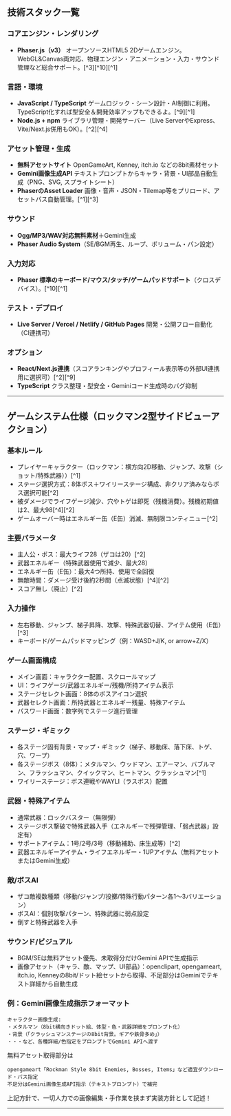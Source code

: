 ## 技術スタック一覧

### コアエンジン・レンダリング

- **Phaser.js（v3）**
オープンソースHTML5 2Dゲームエンジン。WebGL\&Canvas両対応、物理エンジン・アニメーション・入力・サウンド管理など総合サポート。[^3][^10][^1]


### 言語・環境

- **JavaScript / TypeScript**
ゲームロジック・シーン設計・AI制御に利用。TypeScript化すれば型安全＆開発効率アップもできるよ。[^9][^1]
- **Node.js + npm**
ライブラリ管理・開発サーバー（Live ServerやExpress、Vite/Next.js併用もOK）。[^2][^4]


### アセット管理・生成

- **無料アセットサイト**
OpenGameArt, Kenney, itch.io などの8bit素材セット
- **Gemini画像生成API**
テキストプロンプトからキャラ・背景・UI部品自動生成（PNG、SVG, スプライトシート）
- **PhaserのAsset Loader**
画像・音声・JSON・Tilemap等をプリロード、アセットパス自動管理。[^1][^3]


### サウンド

- **Ogg/MP3/WAV対応無料素材**＋Gemini生成
- **Phaser Audio System**（SE/BGM再生、ループ、ボリューム・パン設定）


### 入力対応

- **Phaser 標準のキーボード/マウス/タッチ/ゲームパッドサポート**（クロスデバイス）。[^10][^1]


### テスト・デプロイ

- **Live Server / Vercel / Netlify / GitHub Pages**
開発・公開フロー自動化（CI連携可）


### オプション

- **React/Next.js連携**（スコアランキングやプロフィール表示等の外部UI連携用に選択可）[^2][^9]
- **TypeScript**
クラス整理・型安全・Geminiコード生成時のバグ抑制

***

## ゲームシステム仕様（ロックマン2型サイドビューアクション）

### 基本ルール

- プレイヤーキャラクター（ロックマン：横方向2D移動、ジャンプ、攻撃（ショット/特殊武器））[^1]
- ステージ選択方式：8体ボス＋ワイリーステージ構成、非クリア済みならボス選択可能[^2]
- 被ダメージでライフゲージ減少、穴やトゲは即死（残機消費）。残機初期値は2、最大98[^4][^2]
- ゲームオーバー時はエネルギー缶（E缶）消滅、無制限コンティニュー[^2]


### 主要パラメータ

- 主人公・ボス：最大ライフ28（ザコは20）[^2]
- 武器エネルギー（特殊武器使用で減少、最大28）
- エネルギー缶（E缶）：最大4つ所持、使用で全回復
- 無敵時間：ダメージ受け後約2秒間（点滅状態）[^4][^2]
- スコア無し（廃止）[^2]


### 入力操作

- 左右移動、ジャンプ、梯子昇降、攻撃、特殊武器切替、アイテム使用（E缶）[^3]
- キーボード/ゲームパッドマッピング（例：WASD+J/K, or arrow+Z/X）


### ゲーム画面構成

- メイン画面：キャラクター配置、スクロールマップ
- UI：ライフゲージ/武器エネルギー/残機/所持アイテム表示
- ステージセレクト画面：8体のボスアイコン選択
- 武器セレクト画面：所持武器とエネルギー残量、特殊アイテム
- パスワード画面：数字列でステージ進行管理


### ステージ・ギミック

- 各ステージ固有背景・マップ・ギミック（梯子、移動床、落下床、トゲ、穴、ワープ）
- 各ステージボス（8体）：メタルマン、ウッドマン、エアーマン、バブルマン、フラッシュマン、クイックマン、ヒートマン、クラッシュマン[^1]
- ワイリーステージ：ボス連戦やWAYLI（ラスボス）配置


### 武器・特殊アイテム

- 通常武器：ロックバスター（無限弾）
- ステージボス撃破で特殊武器入手（エネルギーで残弾管理、「弱点武器」設定有）
- サポートアイテム：1号/2号/3号（移動補助、床生成等）[^2]
- 武器エネルギーアイテム・ライフエネルギー・1UPアイテム（無料アセットまたはGemini生成）


### 敵/ボスAI

- ザコ敵複数種類（移動/ジャンプ/投擲/特殊行動パターン各1～3バリエーション）
- ボスAI：個別攻撃パターン、特殊武器に弱点設定
- 倒すと特殊武器を入手


### サウンド/ビジュアル

- BGM/SEは無料アセット優先、未取得分だけGemini APIで生成指示
- 画像アセット（キャラ、敵、マップ、UI部品）：openclipart, opengameart, itch.io, Kenneyの8bit/ドット絵セットから取得、不足部分はGeminiでテキスト詳細から自動生成


### 例：Gemini画像生成指示フォーマット

```
キャラクター画像生成:
・メタルマン（8bit横向きドット絵、体型・色・武器詳細をプロンプト化）
・背景（「クラッシュマンステージの8bit背景。ギアや鉄骨多め」）
・・・など、各種詳細/色指定をプロンプトでGemini APIへ渡す
```

無料アセット取得部分は

```
opengameart「Rockman Style 8bit Enemies, Bosses, Items」など適宜ダウンロード・パス指定
不足分はGemini画像生成API指示（テキストプロンプト）で補完
```

上記方針で、一切人力での画像編集・手作業を挟まず実装方針として記述！

***

